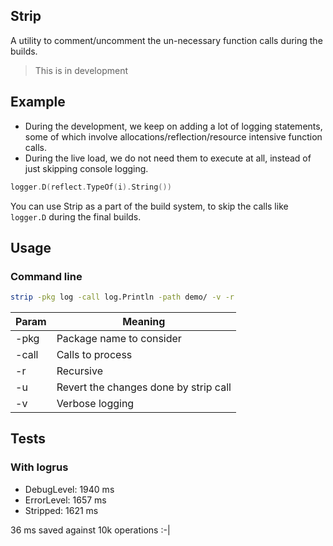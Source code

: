 ## Strip

A utility to comment/uncomment the un-necessary function calls during the builds.

> This is in development

## Example

- During the development, we keep on adding a lot of logging statements, some of which involve allocations/reflection/resource intensive function calls. 
- During the live load, we do not need them to execute at all, instead of just skipping console logging.

```go
logger.D(reflect.TypeOf(i).String())
``` 

You can use Strip as a part of the build system, to skip the calls like `logger.D` during the final builds.


## Usage

### Command line

```bash
strip -pkg log -call log.Println -path demo/ -v -r
``` 

| Param | Meaning| 
|---|---|
|-pkg|Package name to consider|
|-call|Calls to process|
|-r|Recursive|
|-u | Revert the changes done by strip call|
|-v|Verbose logging| 



## Tests


### With logrus
- DebugLevel: 1940 ms
- ErrorLevel: 1657 ms
- Stripped: 1621 ms

36 ms saved against 10k operations :-|